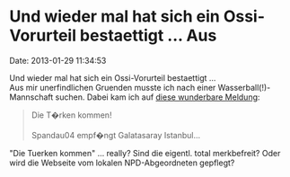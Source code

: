 Und wieder mal hat sich ein Ossi-Vorurteil bestaettigt \... Aus
===============================================================

Date: 2013-01-29 11:34:53

Und wieder mal hat sich ein Ossi-Vorurteil bestaettigt \...\
Aus mir unerfindlichen Gruenden musste ich nach einer
Wasserball(!)-Mannschaft suchen. Dabei kam ich auf [diese wunderbare
Meldung](http://www.spandau04.de/Artikel__1668.html):

> Die T�rken kommen!\
> \
> Spandau04 empf�ngt Galatasaray Istanbul\...

\"Die Tuerken kommen\" \... really? Sind die eigentl. total merkbefreit?
Oder wird die Webseite vom lokalen NPD-Abgeordneten gepflegt?

